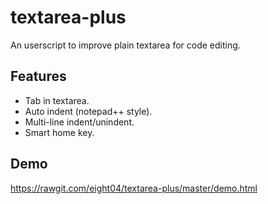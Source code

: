 textarea-plus
=============
An userscript to improve plain textarea for code editing.

Features
--------
* Tab in textarea.
* Auto indent (notepad++ style).
* Multi-line indent/unindent.
* Smart home key.

Demo
----
<https://rawgit.com/eight04/textarea-plus/master/demo.html>